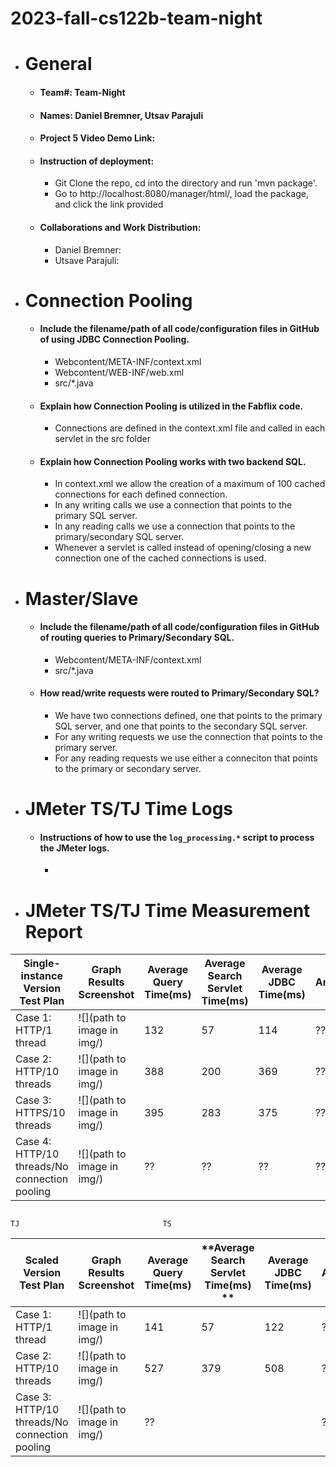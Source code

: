 # 2023-fall-cs122b-team-night

- # General
    - #### Team#: Team-Night
    
    - #### Names: Daniel Bremner, Utsav Parajuli
    
    - #### Project 5 Video Demo Link:

    - #### Instruction of deployment:
      - Git Clone the repo, cd into the directory and run 'mvn package'.
      - Go to http://localhost:8080/manager/html/, load the package, and click the link provided

    - #### Collaborations and Work Distribution:
      - Daniel Bremner:
      - Utsave Parajuli: 


- # Connection Pooling
    - #### Include the filename/path of all code/configuration files in GitHub of using JDBC Connection Pooling.
      - Webcontent/META-INF/context.xml
      - Webcontent/WEB-INF/web.xml
      - src/*.java
    
    - #### Explain how Connection Pooling is utilized in the Fabflix code.
      - Connections are defined in the context.xml file and called in each servlet in the src folder
    
    - #### Explain how Connection Pooling works with two backend SQL.
      - In context.xml we allow the creation of a maximum of 100 cached connections for each defined connection.
      - In any writing calls we use a connection that points to the primary SQL server.
      - In any reading calls we use a connection that points to the primary/secondary SQL server.
      - Whenever a servlet is called instead of opening/closing a new connection one of the cached connections is used.
    

- # Master/Slave
    - #### Include the filename/path of all code/configuration files in GitHub of routing queries to Primary/Secondary SQL.
      - Webcontent/META-INF/context.xml
      - src/*.java

    - #### How read/write requests were routed to Primary/Secondary SQL?
      - We have two connections defined, one that points to the primary SQL server, and one that points to the secondary SQL server.
      - For any writing requests we use the connection that points to the primary server.
      - For any reading requests we use either a conneciton that points to the primary or secondary server.
    

- # JMeter TS/TJ Time Logs
    - #### Instructions of how to use the `log_processing.*` script to process the JMeter logs.
      - 


- # JMeter TS/TJ Time Measurement Report

| **Single-instance Version Test Plan**          | **Graph Results Screenshot** | **Average Query Time(ms)** | **Average Search Servlet Time(ms)** | **Average JDBC Time(ms)** | **Analysis** |
|------------------------------------------------|------------------------------|----------------------------|-------------------------------------|---------------------------|--------------|
| Case 1: HTTP/1 thread                          | ![](path to image in img/)   | 132                        | 57                                  | 114                       | ??           |
| Case 2: HTTP/10 threads                        | ![](path to image in img/)   | 388                        | 200                                 | 369                       | ??           |
| Case 3: HTTPS/10 threads                       | ![](path to image in img/)   | 395                        | 283                                 | 375                       | ??           |
| Case 4: HTTP/10 threads/No connection pooling  | ![](path to image in img/)   | ??                         | ??                                  | ??                        | ??           |


                                                                                                                            TJ                                TS
| **Scaled Version Test Plan**                   | **Graph Results Screenshot** | **Average Query Time(ms)** | **Average Search Servlet Time(ms) ** | **Average JDBC Time(ms)** | **Analysis** |
|------------------------------------------------|------------------------------|----------------------------|--------------------------------------|---------------------------|--------------|
| Case 1: HTTP/1 thread                          | ![](path to image in img/)   | 141                        | 57                                   | 122                       | ??           |
| Case 2: HTTP/10 threads                        | ![](path to image in img/)   | 527                        | 379                                  | 508                       | ??           |
| Case 3: HTTP/10 threads/No connection pooling  | ![](path to image in img/)   | ??                         |                                      |                           | ??           |
